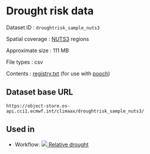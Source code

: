 # Drought risk data

Dataset ID
: `droughtrisk_sample_nuts3`

Spatial coverage
: [NUTS3](https://ec.europa.eu/eurostat/web/nuts/) regions

Approximate size
: 111 MB

File types
: csv

Contents
: [registry.txt](https://object-store.os-api.cci1.ecmwf.int/climaax/droughtrisk_sample_nuts3/metadata/registry.txt) (for use with [pooch](https://www.fatiando.org/pooch/latest/))


##  Dataset base URL

    https://object-store.os-api.cci1.ecmwf.int/climaax/droughtrisk_sample_nuts3/


## Used in

- Workflow: [<img src="../../images/icon_s/droughts.png" class="hazard-icon"> Relative drought](../../notebooks/workflows/DROUGHTS/01_relative_drought/Risk_workflow_description_RELATIVE_DROUGHT)
